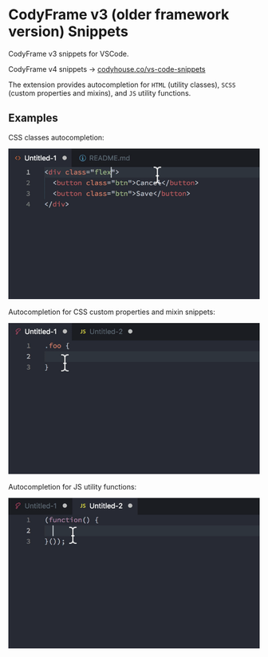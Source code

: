 # CodyFrame v3 (older framework version) Snippets

CodyFrame v3 snippets for VSCode.

CodyFrame v4 snippets → [codyhouse.co/vs-code-snippets](https://codyhouse.co/vs-code-snippets)

The extension provides autocompletion for `HTML` (utility classes), `SCSS` (custom properties and mixins), and `JS` utility functions.

## Examples

CSS classes autocompletion:

<img src="https://raw.githubusercontent.com/CodyHouse/codyhouse-vscode-snippets/master/img/cd-snippets-html.gif" alt="CSS classes autocompletion" width="750">

Autocompletion for CSS custom properties and mixin snippets:

<img src="https://raw.githubusercontent.com/CodyHouse/codyhouse-vscode-snippets/master/img/cd-snippets-scss.gif" alt="SCSS variables autocompletion" width="750">

Autocompletion for JS utility functions:

<img src="https://raw.githubusercontent.com/CodyHouse/codyhouse-vscode-snippets/master/img/cd-snippets-js.gif" alt="JS utilities autocompletion" width="750">
